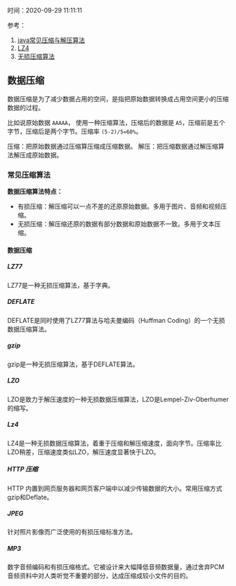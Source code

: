 时间：2020-09-29 11:11:11



参考：

1. [java常见压缩与解压算法](https://github.com/dengjili/java-compress)
2. [LZ4](https://zh.wikipedia.org/wiki/LZ4)
3. [无损压缩算法](https://zh.wikipedia.org/wiki/Category:%E6%97%A0%E6%8D%9F%E5%8E%8B%E7%BC%A9%E7%AE%97%E6%B3%95)

## 数据压缩

数据压缩是为了减少数据占用的空间，是指把原始数据转换成占用空间更小的压缩数据的过程。

比如说原始数据 `AAAAA`， 使用一种压缩算法，压缩后的数据是 `A5`，压缩前是五个字节，压缩后是两个字节。压缩率 `(5-2)/5=60%`。

压缩：把原始数据通过压缩算压缩成压缩数据。
解压：把压缩数据通过解压缩算法解压成原始数据。

### 常见压缩算法

**数据压缩算法特点：**

* 有损压缩：解压缩可以一点不差的还原原始数据。多用于图片、音频和视频压缩。
* 无损压缩：解压缩还原的数据有部分数据和原始数据不一致。多用于文本压缩。

#### 数据压缩


##### LZ77

LZ77是一种无损压缩算法，基于字典。

##### DEFLATE

DEFLATE是同时使用了LZ77算法与哈夫曼编码（Huffman Coding）的一个无损数据压缩算法。

##### gzip

gzip是一种无损压缩算法，基于DEFLATE算法。

#####  LZO

LZO是致力于解压速度的一种无损数据压缩算法，LZO是Lempel-Ziv-Oberhumer的缩写。

##### Lz4

LZ4是一种无损数据压缩算法，着重于压缩和解压缩速度，面向字节。压缩率比LZO稍差，压缩速度类似LZO，解压速度显著快于LZO。

##### HTTP 压缩

HTTP 内置到网页服务器和网页客户端中以减少传输数据的大小。常用压缩方式 gzip和Deflate。

#####  JPEG

针对照片影像而广泛使用的有损压缩标准方法。

##### MP3

数字音频编码和有损压缩格式。它被设计来大幅降低音频数据量，通过舍弃PCM音频资料中对人类听觉不重要的部分，达成压缩成较小文件的目的。

